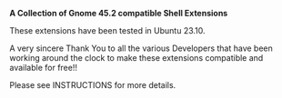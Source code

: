 

**A Collection of Gnome 45.2 compatible Shell Extensions**



These extensions have been tested in Ubuntu 23.10.



A very sincere Thank You to all the various Developers that have been working around the clock to make these extensions compatible and available for free!!



Please see INSTRUCTIONS for more details.




